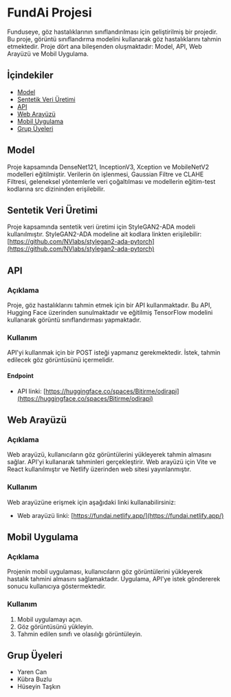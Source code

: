 # FundAi Projesi

Funduseye, göz hastalıklarının sınıflandırılması için geliştirilmiş bir projedir. Bu proje, görüntü sınıflandırma modelini kullanarak göz hastalıklarını tahmin etmektedir. Proje dört ana bileşenden oluşmaktadır: Model, API, Web Arayüzü ve Mobil Uygulama.

## İçindekiler
- [Model](#model)
- [Sentetik Veri Üretimi](#sentetik-veri-üretimi)
- [API](#api)
- [Web Arayüzü](#web-arayüzü)
- [Mobil Uygulama](#mobil-uygulama)
- [Grup Üyeleri](#grup-üyeleri)

## Model
Proje kapsamında DenseNet121, InceptionV3, Xception ve MobileNetV2 modelleri eğitilmiştir. Verilerin ön işlenmesi, Gaussian Filtre ve CLAHE Filtresi, geleneksel yöntemlerle veri çoğaltılması ve modellerin eğitim-test kodlarına src dizininden erişilebilir.

## Sentetik Veri Üretimi
Proje kapsamında sentetik veri üretimi için StyleGAN2-ADA modeli kullanılmıştır. 
StyleGAN2-ADA modeline ait kodlara linkten erişilebilir: [https://github.com/NVlabs/stylegan2-ada-pytorch](https://github.com/NVlabs/stylegan2-ada-pytorch)

## API

### Açıklama
Proje, göz hastalıklarını tahmin etmek için bir API kullanmaktadır. Bu API, Hugging Face üzerinden sunulmaktadır ve eğitilmiş TensorFlow modelini kullanarak görüntü sınıflandırması yapmaktadır.

### Kullanım
API'yi kullanmak için bir POST isteği yapmanız gerekmektedir. İstek, tahmin edilecek göz görüntüsünü içermelidir.

#### Endpoint
- API linki: [https://huggingface.co/spaces/Bitirme/odirapi](https://huggingface.co/spaces/Bitirme/odirapi)

## Web Arayüzü

### Açıklama
Web arayüzü, kullanıcıların göz görüntülerini yükleyerek tahmin almasını sağlar. API'yi kullanarak tahminleri gerçekleştirir. Web arayüzü için Vite ve React kullanılmıştır ve Netlify üzerinden web sitesi yayınlanmıştır.

### Kullanım
Web arayüzüne erişmek için aşağıdaki linki kullanabilirsiniz:
- Web arayüzü linki: [https://fundai.netlify.app/](https://fundai.netlify.app/)

## Mobil Uygulama

### Açıklama
Projenin mobil uygulaması, kullanıcıların göz görüntülerini yükleyerek hastalık tahmini almasını sağlamaktadır. Uygulama, API'ye istek göndererek sonucu kullanıcıya göstermektedir.

### Kullanım
1. Mobil uygulamayı açın.
2. Göz görüntüsünü yükleyin.
4. Tahmin edilen sınıfı ve olasılığı görüntüleyin.

## Grup Üyeleri
- Yaren Can
- Kübra Buzlu
- Hüseyin Taşkın

